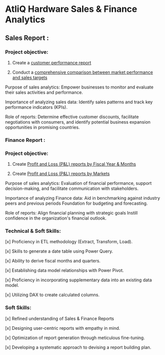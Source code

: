 # AtliQ Hardware Sales & Finance Analytics

## Sales Report :
### Project objective:

1. Create a [customer performance report](https://github.com/Mavrick0798/Atliq_Hardware_Sales-Finance-Analytics/blob/d229ac752e14bb9c99a45f0049a27272bc60e3aa/AtliQ%20Hardwares%20Sales_report.pdf) 

2. Conduct a [comprehensive comparison between market performance and sales targets](https://github.com/Mavrick0798/Atliq_Hardware_Sales-Finance-Analytics/blob/main/AtliQ%20market_vs_target_report.pdf)

Purpose of sales analytics: Empower businesses to monitor and evaluate their sales activities and performance.

Importance of analyzing sales data: Identify sales patterns and track key performance indicators (KPIs).

Role of reports: Determine effective customer discounts, facilitate negotiations with consumers, and identify potential business expansion opportunities in promising countries.

### Finance Report :
### Project objective:

1. Create [Profit and Loss (P&L) reports by Fiscal Year & Months](https://github.com/Mavrick0798/Atliq_Hardware_Sales-Finance-Analytics/blob/main/Atliq_Finance_report.pdf)

2. Create [Profit and Loss (P&L) reports by Markets](https://github.com/Mavrick0798/Atliq_Hardware_Sales-Finance-Analytics/blob/main/Atliq_Finance_P&L%20by_GM.pdf)

Purpose of sales analytics: Evaluation of financial performance, support decision-making, and facilitate communication with stakeholders.

Importance of analyzing Finance data: Aid in benchmarking against industry peers and previous periods Foundation for budgeting and forecasting.

Role of reports: Align financial planning with strategic goals Instill confidence in the organization's financial outlook.

### Technical & Soft Skills:
 [x] Proficiency in ETL methodology (Extract, Transform, Load).
 
 [x] Skills to generate a date table using Power Query.
 
 [x] Ability to derive fiscal months and quarters.
 
 [x] Establishing data model relationships with Power Pivot.
 
 [x] Proficiency in incorporating supplementary data into an existing data model.
 
 [x] Utilizing DAX to create calculated columns.

### Soft Skills:
 [x] Refined understanding of Sales & Finance Reports
 
 [x] Designing user-centric reports with empathy in mind.
 
 [x] Optimization of report generation through meticulous fine-tuning.
 
 [x] Developing a systematic approach to devising a report building plan.
 
